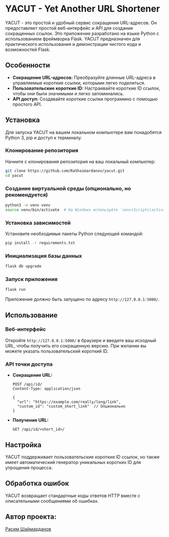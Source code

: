 # YACUT - Yet Another URL Shortener

YACUT - это простой и удобный сервис сокращения URL-адресов. Он предоставляет простой веб-интерфейс и API для создания сокращенных ссылок. Это приложение разработано на языке Python с использованием фреймворка Flask. YACUT предназначен для практического использования и демонстрации чистого кода и возможностей Flask.

## Особенности

- **Сокращение URL-адресов:** Преобразуйте длинные URL-адреса в управляемые короткие ссылки, которыми легко поделиться.
- **Пользовательские короткие ID:** Настраивайте короткие ID ссылок, чтобы они были значимыми и легко запоминались.
- **API доступ:** Создавайте короткие ссылки программно с помощью простого API.

## Установка

Для запуска YACUT на вашем локальном компьютере вам понадобятся Python 3, pip и доступ к терминалу.

### Клонирование репозитория

Начните с клонирования репозитория на ваш локальный компьютер:

```bash
git clone https://github.com/RaShaimardanov/yacut.git
cd yacut
```

### Создание виртуальной среды (опционально, но рекомендуется)

```bash
python3 -m venv venv
source venv/bin/activate  # На Windows используйте `venv\Scripts\activate`
```

### Установка зависимостей

Установите необходимые пакеты Python следующей командой:

```bash
pip install -r requirements.txt
```

### Инициализация базы данных

```bash
flask db upgrade
```

### Запуск приложения

```bash
flask run
```

Приложение должно быть запущено по адресу `http://127.0.0.1:5000/`.

## Использование

### Веб-интерфейс

Откройте `http://127.0.0.1:5000/` в браузере и введите ваш исходный URL, чтобы получить его сокращенную версию. При желании вы можете указать пользовательский короткий ID.

### API точки доступа

- **Сокращение URL:**

  ```http
  POST /api/id/
  Content-Type: application/json

  {
    "url": "https://example.com/really/long/link",
    "custom_id": "custom_short_link"  // Опционально
  }
  ```

- **Получение URL:**

  ```http
  GET /api/id/<short_id>/
  ```

## Настройка

YACUT поддерживает пользовательские короткие ID ссылок, но также имеет автоматический генератор уникальных коротких ID для упрощения процесса.

## Обработка ошибок

YACUT возвращает стандартные коды ответов HTTP вместе с описательными сообщениями об ошибках.

## Автор проекта:
[Расим Шаймарданов](https://github.com/RaShaimardanov)
